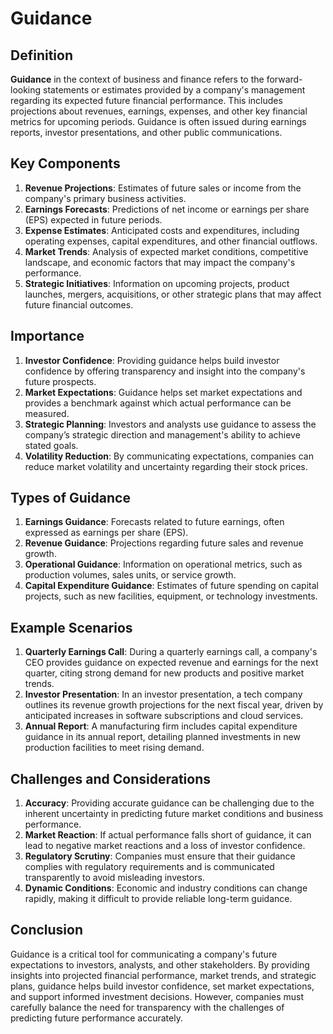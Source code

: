 # Guidance

## Definition
**Guidance** in the context of business and finance refers to the forward-looking statements or estimates provided by a company's management regarding its expected future financial performance. This includes projections about revenues, earnings, expenses, and other key financial metrics for upcoming periods. Guidance is often issued during earnings reports, investor presentations, and other public communications.

## Key Components
1. **Revenue Projections**: Estimates of future sales or income from the company's primary business activities.
2. **Earnings Forecasts**: Predictions of net income or earnings per share (EPS) expected in future periods.
3. **Expense Estimates**: Anticipated costs and expenditures, including operating expenses, capital expenditures, and other financial outflows.
4. **Market Trends**: Analysis of expected market conditions, competitive landscape, and economic factors that may impact the company's performance.
5. **Strategic Initiatives**: Information on upcoming projects, product launches, mergers, acquisitions, or other strategic plans that may affect future financial outcomes.

## Importance
1. **Investor Confidence**: Providing guidance helps build investor confidence by offering transparency and insight into the company's future prospects.
2. **Market Expectations**: Guidance helps set market expectations and provides a benchmark against which actual performance can be measured.
3. **Strategic Planning**: Investors and analysts use guidance to assess the company’s strategic direction and management's ability to achieve stated goals.
4. **Volatility Reduction**: By communicating expectations, companies can reduce market volatility and uncertainty regarding their stock prices.

## Types of Guidance
1. **Earnings Guidance**: Forecasts related to future earnings, often expressed as earnings per share (EPS).
2. **Revenue Guidance**: Projections regarding future sales and revenue growth.
3. **Operational Guidance**: Information on operational metrics, such as production volumes, sales units, or service growth.
4. **Capital Expenditure Guidance**: Estimates of future spending on capital projects, such as new facilities, equipment, or technology investments.

## Example Scenarios
1. **Quarterly Earnings Call**: During a quarterly earnings call, a company's CEO provides guidance on expected revenue and earnings for the next quarter, citing strong demand for new products and positive market trends.
2. **Investor Presentation**: In an investor presentation, a tech company outlines its revenue growth projections for the next fiscal year, driven by anticipated increases in software subscriptions and cloud services.
3. **Annual Report**: A manufacturing firm includes capital expenditure guidance in its annual report, detailing planned investments in new production facilities to meet rising demand.

## Challenges and Considerations
1. **Accuracy**: Providing accurate guidance can be challenging due to the inherent uncertainty in predicting future market conditions and business performance.
2. **Market Reaction**: If actual performance falls short of guidance, it can lead to negative market reactions and a loss of investor confidence.
3. **Regulatory Scrutiny**: Companies must ensure that their guidance complies with regulatory requirements and is communicated transparently to avoid misleading investors.
4. **Dynamic Conditions**: Economic and industry conditions can change rapidly, making it difficult to provide reliable long-term guidance.

## Conclusion
Guidance is a critical tool for communicating a company's future expectations to investors, analysts, and other stakeholders. By providing insights into projected financial performance, market trends, and strategic plans, guidance helps build investor confidence, set market expectations, and support informed investment decisions. However, companies must carefully balance the need for transparency with the challenges of predicting future performance accurately.

